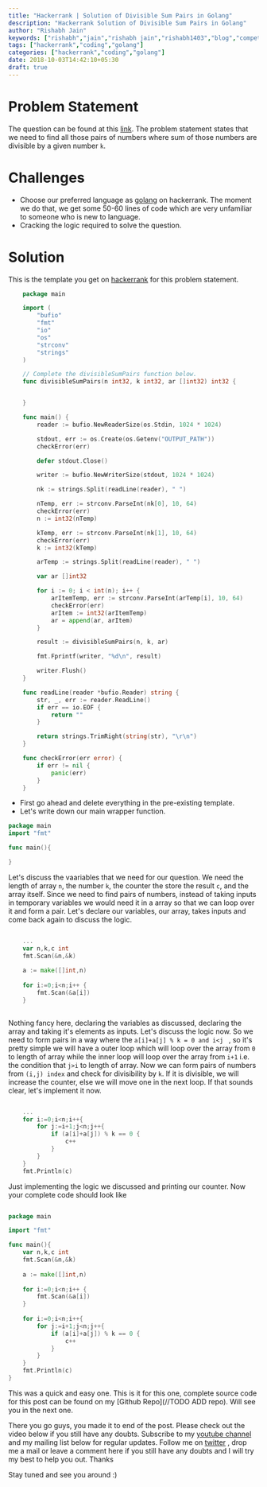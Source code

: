 ```yaml
---
title: "Hackerrank | Solution of Divisible Sum Pairs in Golang"
description: "Hackerrank Solution of Divisible Sum Pairs in Golang"
author: "Rishabh Jain"
keywords: ["rishabh","jain","rishabh jain","rishabh1403","blog","competitive","coding","programming","tech","technology","go","golang","hackerrank","hackerrank solutions","solutions in golang","divisible sum pairs"]
tags: ["hackerrank","coding","golang"]
categories: ["hackerrank","coding","golang"]
date: 2018-10-03T14:42:10+05:30
draft: true
---
```

# Problem Statement
The question can be found at this [link](https://www.hackerrank.com/challenges/divisible-sum-pairs/problem). The problem statement states that we need to find all those pairs of numbers where sum of those numbers are divisible by a given number `k`. 

# Challenges

* Choose our preferred language as [golang](https://golang.org/) on hackerrank. The moment we do that, we get some 50-60 lines of code which are very unfamiliar to someone who is new to language.
* Cracking the logic required to solve the question.

# Solution

This is the template you get on [hackerrank](https://www.hackerrank.com/) for this problem statement.

```go
    package main

    import (
        "bufio"
        "fmt"
        "io"
        "os"
        "strconv"
        "strings"
    )

    // Complete the divisibleSumPairs function below.
    func divisibleSumPairs(n int32, k int32, ar []int32) int32 {


    }

    func main() {
        reader := bufio.NewReaderSize(os.Stdin, 1024 * 1024)

        stdout, err := os.Create(os.Getenv("OUTPUT_PATH"))
        checkError(err)

        defer stdout.Close()

        writer := bufio.NewWriterSize(stdout, 1024 * 1024)

        nk := strings.Split(readLine(reader), " ")

        nTemp, err := strconv.ParseInt(nk[0], 10, 64)
        checkError(err)
        n := int32(nTemp)

        kTemp, err := strconv.ParseInt(nk[1], 10, 64)
        checkError(err)
        k := int32(kTemp)

        arTemp := strings.Split(readLine(reader), " ")

        var ar []int32

        for i := 0; i < int(n); i++ {
            arItemTemp, err := strconv.ParseInt(arTemp[i], 10, 64)
            checkError(err)
            arItem := int32(arItemTemp)
            ar = append(ar, arItem)
        }

        result := divisibleSumPairs(n, k, ar)

        fmt.Fprintf(writer, "%d\n", result)

        writer.Flush()
    }

    func readLine(reader *bufio.Reader) string {
        str, _, err := reader.ReadLine()
        if err == io.EOF {
            return ""
        }

        return strings.TrimRight(string(str), "\r\n")
    }

    func checkError(err error) {
        if err != nil {
            panic(err)
        }
    }


```
* First go ahead and delete everything in the pre-existing template.
* Let's write down our main wrapper function.

```go
package main
import "fmt"

func main(){

}
```
Let's discuss the vaariables that we need for our question. We need the length of array `n`, the number `k`, the counter the store the result `c`,  and the array itself. Since we need to find pairs of numbers, instead of taking inputs in temporary variables we would need it in a array so that we can loop over it and form a pair. Let's declare our variables, our array, takes inputs and come back again to discuss the logic.

```go

	...
    var n,k,c int
    fmt.Scan(&n,&k)
    
    a := make([]int,n)
    
    for i:=0;i<n;i++ {
        fmt.Scan(&a[i])
    }
   
```

Nothing fancy here, declaring the variables as discussed, declaring the array and taking it's elements as inputs. Let's discuss the logic now. So we need to form pairs in a way where the `a[i]+a[j] % k = 0 and i<j ` , so it's pretty simple we will have a outer loop which will loop over the array from `0` to length of array while the inner loop will loop over the array from `i+1` i.e. the condition that `j>i` to length of array. Now we can form pairs of numbers from `(i,j) index` and check for divisibility by `k`. If it is divisible, we will increase the counter, else we will move one in the next loop. If that sounds clear, let's implement it now.

```go

	...
    for i:=0;i<n;i++{
        for j:=i+1;j<n;j++{
            if (a[i]+a[j]) % k == 0 {
                c++
            }
        }
    }
    fmt.Println(c)

```

Just implementing the logic we discussed and printing our counter. Now your complete code should look like

```go

package main

import "fmt"

func main(){
    var n,k,c int
    fmt.Scan(&n,&k)
    
    a := make([]int,n)
    
    for i:=0;i<n;i++ {
        fmt.Scan(&a[i])
    }
    
    for i:=0;i<n;i++{
        for j:=i+1;j<n;j++{
            if (a[i]+a[j]) % k == 0 {
                c++
            }
        }
    }
    fmt.Println(c)
}

```

This was a quick and easy one. This is it for this one, complete source code for this post can be found on my [Github Repo](//TODO ADD repo). Will see you in the next one.

There you go guys, you made it to end of the post. Please check out the video below if you still have any doubts. Subscribe to my [youtube channel](https://www.youtube.com/channel/UC4syrEYE9_fzeVBajZIyHlA) and my mailing list below for regular updates. Follow me on [twitter](https://www.twitter.com/rishabhjain1403) , drop me a mail or leave a comment here if you still have any doubts and I will try my best to help you out. Thanks

Stay tuned and see you around :)
<!--
{{< youtube I8_pURh3l_s >}}  -->
